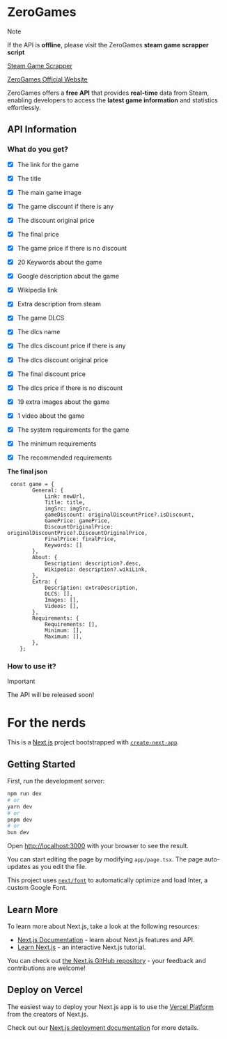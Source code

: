 # ZeroGames

> [!NOTE]
> If the API is **offline**, please visit the ZeroGames **steam game scrapper script**

[Steam Game Scrapper](https://github.com/unknownbulgarian/Steam-Game-Scrapper)

[ZeroGames Official Website]()

ZeroGames offers a **free API** that provides **real-time** data from Steam, enabling developers to access the **latest game information** and statistics effortlessly.

## API Information

### What do you get?

- [x] The link for the game

- [x] The title

- [x] The main game image

- [x] The game discount if there is any

- [x] The discount original price

- [x] The final price

- [x] The game price if there is no discount

- [x] 20 Keywords about the game

- [x] Google description about the game

- [x] Wikipedia link

- [x] Extra description from steam

- [x] The game DLCS

- [x] The dlcs name

- [x] The dlcs discount price if there is any

- [x] The dlcs discount original price

- [x] The final discount price

- [x] The dlcs price if there is no discount

- [x] 19 extra images about the game

- [x] 1 video about the game

- [x] The system requirements for the game

- [x] The minimum requirements

- [x] The recommended requirements

**The final json**

```
 const game = {
        General: {
            Link: newUrl,
            Title: title,
            imgSrc: imgSrc,
            gameDiscount: originalDiscountPrice?.isDiscount,
            GamePrice: gamePrice,
            DiscountOriginalPrice: originalDiscountPrice?.DiscountOriginalPrice,
            FinalPrice: finalPrice,
            Keywords: []
        },
        About: {
            Description: description?.desc,
            Wikipedia: description?.wikiLink,
        },
        Extra: {
            Description: extraDescription,
            DLCS: [],
            Images: [],
            Videos: [],
        },
        Requirements: {
            Requirements: [],
            Minimum: [],
            Maximum: [],
        },
    };
```

### How to use it?

> [!IMPORTANT]
> The API will be released soon!

# For the nerds

This is a [Next.js](https://nextjs.org/) project bootstrapped with [`create-next-app`](https://github.com/vercel/next.js/tree/canary/packages/create-next-app).

## Getting Started

First, run the development server:

```bash
npm run dev
# or
yarn dev
# or
pnpm dev
# or
bun dev
```

Open [http://localhost:3000](http://localhost:3000) with your browser to see the result.

You can start editing the page by modifying `app/page.tsx`. The page auto-updates as you edit the file.

This project uses [`next/font`](https://nextjs.org/docs/basic-features/font-optimization) to automatically optimize and load Inter, a custom Google Font.

## Learn More

To learn more about Next.js, take a look at the following resources:

- [Next.js Documentation](https://nextjs.org/docs) - learn about Next.js features and API.
- [Learn Next.js](https://nextjs.org/learn) - an interactive Next.js tutorial.

You can check out [the Next.js GitHub repository](https://github.com/vercel/next.js/) - your feedback and contributions are welcome!

## Deploy on Vercel

The easiest way to deploy your Next.js app is to use the [Vercel Platform](https://vercel.com/new?utm_medium=default-template&filter=next.js&utm_source=create-next-app&utm_campaign=create-next-app-readme) from the creators of Next.js.

Check out our [Next.js deployment documentation](https://nextjs.org/docs/deployment) for more details.
